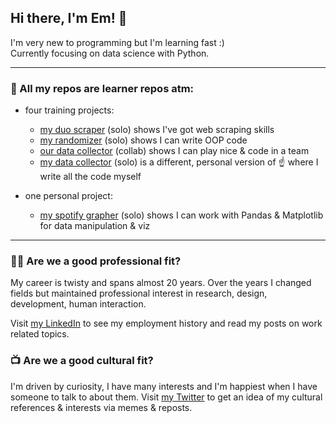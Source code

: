 ## Hi there, I'm Em! 👋

I'm very new to programming but I'm learning fast :) \
Currently focusing on data science with Python.

---

### 🚧 All my repos are learner repos atm:

- four training projects:
  - [my duo scraper](https://github.com/emsuru/duo-scraper) (solo) shows I've got web scraping skills
  - [my randomizer](https://github.com/emsuru/openspace-organizer) (solo) shows I can write OOP code
  - [our data collector](https://github.com/karelrduran/Immo-Data-Collection.git) (collab) shows I can play nice & code in a team
  - [my data collector](https://github.com/emsuru/charlie-01-data-collection) (solo) is a different, personal version of ☝️ where I write all the code myself
    
- one personal project:
  - [my spotify grapher](https://github.com/emsuru/spotify-grapher) (solo) shows I can work with Pandas & Matplotlib for data manipulation & viz

---

### 👩‍💻 Are we **a good professional fit**? 

My career is twisty and spans almost 20 years. Over the years I changed fields but maintained professional interest in research, design, development, human interaction.

Visit [my LinkedIn](https://www.linkedin.com/in/mirunasuru/) to see my employment history and read my posts on work related topics.

### 📺 Are we **a good cultural fit**? 

I'm driven by curiosity, I have many interests and I'm happiest when I have someone to talk to about them. 
Visit [my Twitter](https://twitter.com/em_suru) to get an idea of my cultural references & interests via memes & reposts.
<!--
**emsuru/emsuru** is a ✨ _special_ ✨ repository because its `README.md` (this file) appears on your GitHub profile.

Here are some ideas to get you started:

- 🔭 I’m currently working on ...
- 🌱 I’m currently learning ...
- 👯 I’m looking to collaborate on ...
- 🤔 I’m looking for help with ...
- 💬 Ask me about ...
- 📫 How to reach me: ...
- 😄 Pronouns: ...
- ⚡ Fun fact: ...
-->

